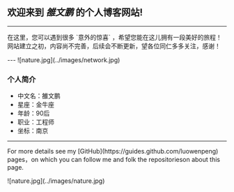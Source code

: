 ## 欢迎来到 ***雒文鹏*** 的个人博客网站!
---
<p>在这里，您可以遇到很多 `意外的惊喜` ，希望您能在这儿拥有一段美好的旅程！网站建立之初，内容尚不完善，后续会不断更新，望各位同仁多多关注，感谢！</p>
---
![nature.jpg](../images/network.jpg)

### 个人简介
- 中文名：雒文鹏
- 星座：金牛座
- 年龄：90后
- 职业：工程师
- 坐标：南京

---
<p>For more details see my [GitHub](https://guides.github.com/luowenpeng) pages，on which you can follow me and folk the repositorieson about this page.</p>
![nature.jpg](../images/nature.jpg)
